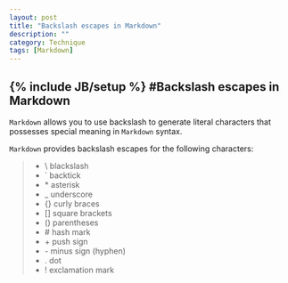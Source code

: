 ```yaml
---
layout: post
title: "Backslash escapes in Markdown"
description: ""
category: Technique
tags: [Markdown]
---
```

{% include JB/setup %}
#Backslash escapes in Markdown
---

`Markdown` allows you to use backslash to generate literal characters that possesses
special meaning in `Markdown` syntax.  

`Markdown` provides backslash escapes for the following characters:  
>- \ blackslash
>- ` backtick
>- \* asterisk
>- _ underscore
>- {} curly braces
>- [] square brackets
>- () parentheses
>- \# hash mark
>- \+ push sign
>- \- minus sign (hyphen)
>- . dot
>- ! exclamation mark